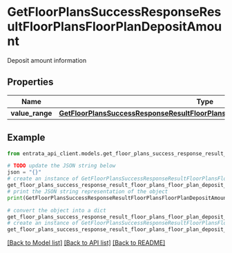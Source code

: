 # GetFloorPlansSuccessResponseResultFloorPlansFloorPlanDepositAmount

Deposit amount information

## Properties

Name | Type | Description | Notes
------------ | ------------- | ------------- | -------------
**value_range** | [**GetFloorPlansSuccessResponseResultFloorPlansFloorPlanDepositAmountValueRange**](GetFloorPlansSuccessResponseResultFloorPlansFloorPlanDepositAmountValueRange.md) |  | [optional] 

## Example

```python
from entrata_api_client.models.get_floor_plans_success_response_result_floor_plans_floor_plan_deposit_amount import GetFloorPlansSuccessResponseResultFloorPlansFloorPlanDepositAmount

# TODO update the JSON string below
json = "{}"
# create an instance of GetFloorPlansSuccessResponseResultFloorPlansFloorPlanDepositAmount from a JSON string
get_floor_plans_success_response_result_floor_plans_floor_plan_deposit_amount_instance = GetFloorPlansSuccessResponseResultFloorPlansFloorPlanDepositAmount.from_json(json)
# print the JSON string representation of the object
print(GetFloorPlansSuccessResponseResultFloorPlansFloorPlanDepositAmount.to_json())

# convert the object into a dict
get_floor_plans_success_response_result_floor_plans_floor_plan_deposit_amount_dict = get_floor_plans_success_response_result_floor_plans_floor_plan_deposit_amount_instance.to_dict()
# create an instance of GetFloorPlansSuccessResponseResultFloorPlansFloorPlanDepositAmount from a dict
get_floor_plans_success_response_result_floor_plans_floor_plan_deposit_amount_from_dict = GetFloorPlansSuccessResponseResultFloorPlansFloorPlanDepositAmount.from_dict(get_floor_plans_success_response_result_floor_plans_floor_plan_deposit_amount_dict)
```
[[Back to Model list]](../README.md#documentation-for-models) [[Back to API list]](../README.md#documentation-for-api-endpoints) [[Back to README]](../README.md)


